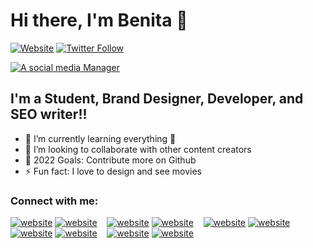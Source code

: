 # Hi there, I'm Benita 👋 

[![Website](https://img.shields.io/website?label=educrunchs.com&style=for-the-badge&url=https%3A%2F%2Feducrunchs.com/)](https://educrunchs.com)
[![Twitter Follow](https://img.shields.io/twitter/follow/social_nita?color=1DA1F2&logo=twitter&style=for-the-badge)](https://twitter.com/intent/follow?original_referer=https%3A%2F%2Fgithub.com%2Fsocial_nita&screen_name=Nita)


[![A social media Manager](https://img.shields.io/badge/-A%20SOCIAL%20MEDIA%20MANAGER%20%E2%86%92-gray.svg?colorB=ff652f&style=for-the-badge)](https://instagram.com/thesocialmediafeed)


## I'm a Student, Brand Designer, Developer, and SEO writer!!

- 🌱 I’m currently learning everything 🤣
- 👯 I’m looking to collaborate with other content creators
- 🥅 2022 Goals: Contribute more on Github
- ⚡ Fun fact: I love to design and see movies
<!--- 😻 Check out the NFT collection I created: [CodeCats](https://opensea.io/collection/codecats?search[sortAscending]=true&search[sortBy]=PRICE&search[toggles][0]=BUY_NOW)-->

### Connect with me:

[![website](./img/globe-light.svg)](https://educrunchs.com#gh-light-mode-only)
[![website](./img/globe-dark.svg)](https://educrunchs.com#gh-dark-mode-only)
&nbsp;&nbsp;
[![website](./img/youtube-light.svg)](https://youtube.com/c/ThedarksideTrailers#gh-light-mode-only)
[![website](./img/youtube-dark.svg)](https://youtube.com/c/ThedarksideTrailers#gh-dark-mode-only)
&nbsp;&nbsp;
[![website](./img/twitter-light.svg)](https://twitter.com/social_nita#gh-light-mode-only)
[![website](./img/twitter-dark.svg)](https://twitter.com/social_nita#gh-dark-mode-only)
&nbsp;&nbsp;
[![website](https://i.stack.imgur.com/gVE0j.png)](https://linkedin.com/in/uzoma-benita-iheka-4a4429156#gh-light-mode-only)
[![website](https://i.stack.imgur.com/gVE0j.png)](https://linkedin.com/in/uzoma-benita-iheka-4a4429156#gh-dark-mode-only)
&nbsp;&nbsp;
[![website](./img/instagram-light.png)](https://instagram.com/blexxey#gh-light-mode-only)
[![website](./img/instagram-dark.png)](https://instagram.com/blexxey#gh-dark-mode-only)

